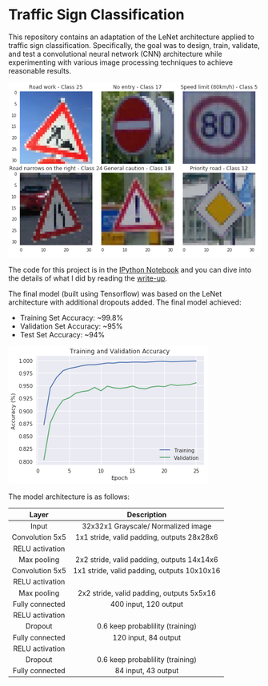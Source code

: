 # Traffic Sign Classification

[//]: # (Source Images)

[internet_images]: ./media/new_internet_images.png "Internet Images"
[aws_curve]: ./media/aws_train_valid_curve.png "AWS Train Curve"

This repository contains an adaptation of the LeNet architecture applied to traffic sign classification. Specifically, the goal was to design, train, validate, and test a convolutional neural network (CNN) architecture while experimenting with various image processing techniques to achieve reasonable results. 

![alt text][internet_images] 

The code for this project is in the [IPython Notebook](https://github.com/jeffwen/sdcnd_traffic_sign/blob/master/Traffic_Sign_Classifier.ipynb) and you can dive into the details of what I did by reading the [write-up](https://github.com/jeffwen/sdcnd_traffic_sign/blob/master/sdcnc_traffic_sign_writeup.md).

The final model (built using Tensorflow) was based on the LeNet architecture with additional dropouts added. The final model achieved:

- Training Set Accuracy: ~99.8%
- Validation Set Accuracy: ~95%
- Test Set Accuracy: ~94%

![alt text][aws_curve] 

The model architecture is as follows:

| Layer         		|     Description	        					| 
|:---------------------:|:---------------------------------------------:| 
| Input         		| 32x32x1 Grayscale/ Normalized image 	   		| 
| Convolution 5x5     	| 1x1 stride, valid padding, outputs 28x28x6 	|
| RELU activation		|												|
| Max pooling	      	| 2x2 stride, valid padding, outputs 14x14x6  	|
| Convolution 5x5	    | 1x1 stride, valid padding, outputs 10x10x16   |
| RELU activation       |                                               |
| Max pooling	      	| 2x2 stride, valid padding, outputs 5x5x16  	|
| Fully connected		| 400 input, 120 output     					|
| RELU activation       |                                               |
| Dropout               | 0.6 keep probablility (training)              |
| Fully connected		| 120 input, 84 output     				     	|
| RELU activation       |                                               |
| Dropout               | 0.6 keep probablility (training)              |
| Fully connected		| 84 input, 43 output     				     	|



